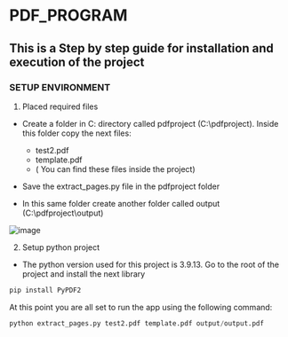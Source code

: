 # PDF_PROGRAM

## This is a Step by step guide for installation and execution of the project

### SETUP ENVIRONMENT

1. Placed required files
- Create a folder in C: directory called pdfproject (C:\pdfproject). Inside this folder copy the next files:
  * test2.pdf
  * template.pdf
  -  ( You can find these files inside the project)
  
- Save the extract_pages.py file in the pdfproject folder
- In this same folder create another folder called output (C:\pdfproject\output)


![image](https://github.com/JuPaRaMo/pdf_program/assets/30596170/9258bd7d-ab0c-4c63-81c0-d7d42e9d2261)

 2. Setup python project

 - The python version used for this project is 3.9.13.
 Go to the root of the project and install the next library
 ```python
 pip install PyPDF2
 ```
 
  At this point you are all set to run the app using the following command:
 ```python
 python extract_pages.py test2.pdf template.pdf output/output.pdf
 ```


